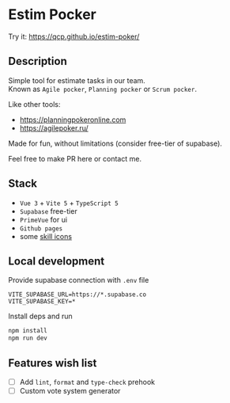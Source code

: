 # Estim Pocker

Try it:
https://qcp.github.io/estim-poker/

## Description

Simple tool for estimate tasks in our team.\
Known as `Agile pocker`, `Planning pocker` or `Scrum pocker`.

Like other tools:

- https://planningpokeronline.com
- https://agilepoker.ru/

Made for fun, without limitations (consider free-tier of supabase).

Feel free to make PR here or contact me.

## Stack

- `Vue 3` + `Vite 5` + `TypeScript 5`
- `Supabase` free-tier
- `PrimeVue` for ui
- `Github pages`
- some [skill icons](https://icones.js.org/collection/skill-icons)

## Local development

Provide supabase connection with `.env` file

```
VITE_SUPABASE_URL=https://*.supabase.co
VITE_SUPABASE_KEY=*
```

Install deps and run

```bash
npm install
npm run dev
```

## Features wish list

- [ ] Add `lint`, `format` and `type-check` prehook
- [ ] Custom vote system generator
